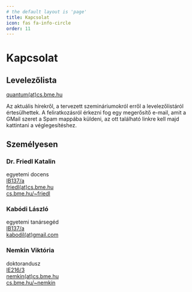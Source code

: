 ```yaml
---
# the default layout is 'page'
title: Kapcsolat
icon: fas fa-info-circle
order: 11
---
```


# Kapcsolat

## Levelezőlista

[quantum(at)cs.bme.hu](https://www.cs.bme.hu/mailman3/postorius/lists/quantum.cs.bme.hu/)

Az aktuális hírekről, a tervezett szemináriumokról erről a levelezőlistáról értesülhettek.
A feliratkozásról érkezni fog egy megerősítő e-mail, amit a GMail szeret a Spam mappába küldeni,
az ott található linkre kell majd kattintani a véglegesítéshez.

## Személyesen

### Dr. Friedl Katalin

egyetemi docens  
[IB137/a](http://www.szit.bme.hu/rolunk/kapcsolat.html)  
[friedl(at)cs.bme.hu](mailto:friedl@cs.bme.hu)  
[cs.bme.hu/~friedl](https://cs.bme.hu/~friedl)

### Kabódi László

egyetemi tanársegéd  
[IB137/a](http://www.szit.bme.hu/rolunk/kapcsolat.html)  
[kabodil(at)gmail.com](mailto:kabodil@gmail.com)

### Nemkin Viktória

doktorandusz  
[IE216/3](http://www.szit.bme.hu/rolunk/kapcsolat.html)  
[nemkin(at)cs.bme.hu](mailto:nemkin@cs.bme.hu)  
[cs.bme.hu/~nemkin](https://cs.bme.hu/~nemkin)
